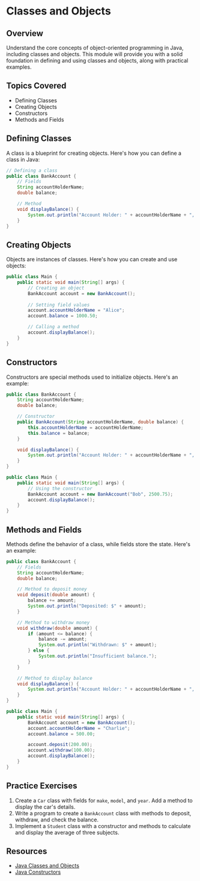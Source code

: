 # Classes and Objects

## Overview

Understand the core concepts of object-oriented programming in Java, including classes and objects. This module will provide you with a solid foundation in defining and using classes and objects, along with practical examples.

## Topics Covered
- Defining Classes
- Creating Objects
- Constructors
- Methods and Fields

## Defining Classes

A class is a blueprint for creating objects. Here's how you can define a class in Java:

```java
// Defining a class
public class BankAccount {
    // Fields
    String accountHolderName;
    double balance;

    // Method
    void displayBalance() {
        System.out.println("Account Holder: " + accountHolderName + ", Balance: $" + balance);
    }
}
```

## Creating Objects

Objects are instances of classes. Here's how you can create and use objects:

```java
public class Main {
    public static void main(String[] args) {
        // Creating an object
        BankAccount account = new BankAccount();
        
        // Setting field values
        account.accountHolderName = "Alice";
        account.balance = 1000.50;

        // Calling a method
        account.displayBalance();
    }
}
```

## Constructors

Constructors are special methods used to initialize objects. Here's an example:

```java
public class BankAccount {
    String accountHolderName;
    double balance;

    // Constructor
    public BankAccount(String accountHolderName, double balance) {
        this.accountHolderName = accountHolderName;
        this.balance = balance;
    }

    void displayBalance() {
        System.out.println("Account Holder: " + accountHolderName + ", Balance: $" + balance);
    }
}

public class Main {
    public static void main(String[] args) {
        // Using the constructor
        BankAccount account = new BankAccount("Bob", 2500.75);
        account.displayBalance();
    }
}
```

## Methods and Fields

Methods define the behavior of a class, while fields store the state. Here's an example:

```java
public class BankAccount {
    // Fields
    String accountHolderName;
    double balance;

    // Method to deposit money
    void deposit(double amount) {
        balance += amount;
        System.out.println("Deposited: $" + amount);
    }

    // Method to withdraw money
    void withdraw(double amount) {
        if (amount <= balance) {
            balance -= amount;
            System.out.println("Withdrawn: $" + amount);
        } else {
            System.out.println("Insufficient balance.");
        }
    }

    // Method to display balance
    void displayBalance() {
        System.out.println("Account Holder: " + accountHolderName + ", Balance: $" + balance);
    }
}

public class Main {
    public static void main(String[] args) {
        BankAccount account = new BankAccount();
        account.accountHolderName = "Charlie";
        account.balance = 500.00;

        account.deposit(200.00);
        account.withdraw(100.00);
        account.displayBalance();
    }
}
```

## Practice Exercises

1. Create a `Car` class with fields for `make`, `model`, and `year`. Add a method to display the car's details.
2. Write a program to create a `BankAccount` class with methods to deposit, withdraw, and check the balance.
3. Implement a `Student` class with a constructor and methods to calculate and display the average of three subjects.

## Resources
- [Java Classes and Objects](https://docs.oracle.com/javase/tutorial/java/javaOO/classes.html)
- [Java Constructors](https://docs.oracle.com/javase/tutorial/java/javaOO/constructors.html)
